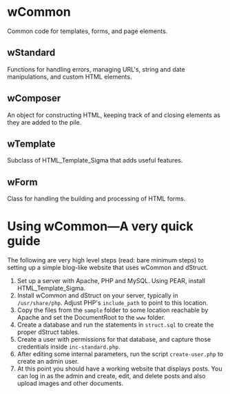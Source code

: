 # wCommon

Common code for templates, forms, and page elements.

## wStandard

Functions for handling errors, managing URL's, string and date manipulations, and custom HTML elements.

## wComposer

An object for constructing HTML, keeping track of and closing elements as they are added to the pile.

## wTemplate

Subclass of HTML\_Template\_Sigma that adds useful features.

## wForm

Class for handling the building and processing of HTML forms.

# Using wCommon&mdash;A very quick guide

The following are very high level steps (read: bare minimum steps) to setting up a simple blog-like website that uses wCommon and dStruct. 

1. Set up a server with Apache, PHP and MySQL. Using PEAR, install HTML\_Template\_Sigma.
2. Install wCommon and dStruct on your server, typically in `/usr/share/php`. Adjust PHP's `include_path` to point to this location.
3. Copy the files from the `sample` folder to some location reachable by Apache and set the DocumentRoot to the `www` folder.
4. Create a database and run the statements in `struct.sql` to create the proper dStruct tables.
5. Create a user with permissions for that database, and capture those credentials inside `inc-standard.php`.
6. After editing some internal parameters, run the script `create-user.php` to create an admin user.
7. At this point you should have a working website that displays posts. You can log in as the admin and create, edit, and delete posts and also upload images and other documents.
